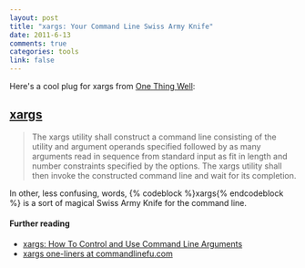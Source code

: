 ```yaml
--- 
layout: post
title: "xargs: Your Command Line Swiss Army Knife"
date: 2011-6-13
comments: true
categories: tools
link: false
---
```

Here's a cool plug for xargs from <a href="http://onethingwell.org/post/6488680624/xargs">One Thing Well</a>:
<h2><a href="http://man.cx/xargs">xargs</a></h2>
<blockquote>The xargs utility shall construct a command line consisting of the utility and argument operands specified followed by as many arguments read in sequence from standard input as fit in length and number constraints specified by the options. The xargs utility shall then invoke the constructed command line and wait for its completion.</blockquote>
In other, less confusing, words, {% codeblock %}xargs{% endcodeblock %} is a sort of magical Swiss Army Knife for the command line.
<h4>Further reading</h4>
<ul>
	<li><a href="http://www.cyberciti.biz/faq/linux-unix-bsd-xargs-construct-argument-lists-utility/">xargs: How To Control and Use Command Line Arguments</a></li>
	<li><a href="http://www.commandlinefu.com/commands/matching/xargs/eGFyZ3M=/sort-by-votes">xargs one-liners at commandlinefu.com</a></li>
</ul>
&nbsp;
